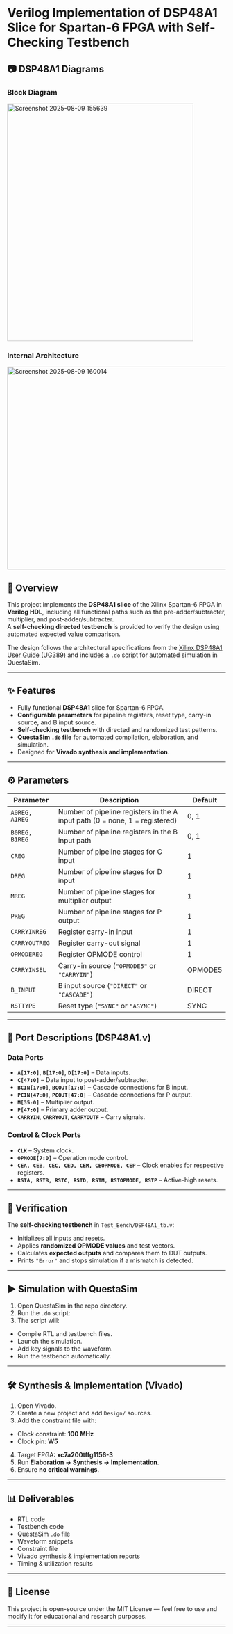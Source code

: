 # Verilog Implementation of DSP48A1 Slice for Spartan-6 FPGA with Self-Checking Testbench
## 📷 DSP48A1 Diagrams

### Block Diagram
<img width="429" height="546" alt="Screenshot 2025-08-09 155639" src="https://github.com/user-attachments/assets/d7cd1531-e21e-4953-ba5e-40468934e914" />


### Internal Architecture
<img width="900" height="466" alt="Screenshot 2025-08-09 160014" src="https://github.com/user-attachments/assets/d8a1ac44-738d-4da1-b12f-0f27fa7546f5" />

## 📌 Overview
This project implements the **DSP48A1 slice** of the Xilinx Spartan-6 FPGA in **Verilog HDL**, including all functional paths such as the pre-adder/subtracter, multiplier, and post-adder/subtracter.  
A **self-checking directed testbench** is provided to verify the design using automated expected value comparison.

The design follows the architectural specifications from the [Xilinx DSP48A1 User Guide (UG389)](https://www.xilinx.com/support/documentation/user_guides/ug389.pdf) and includes a `.do` script for automated simulation in QuestaSim.

---

## ✨ Features
- Fully functional **DSP48A1** slice for Spartan-6 FPGA.
- **Configurable parameters** for pipeline registers, reset type, carry-in source, and B input source.
- **Self-checking testbench** with directed and randomized test patterns.
- **QuestaSim `.do` file** for automated compilation, elaboration, and simulation.
- Designed for **Vivado synthesis and implementation**.

---

## ⚙️ Parameters
| Parameter      | Description                                                                 | Default |
|----------------|-----------------------------------------------------------------------------|---------|
| `A0REG, A1REG` | Number of pipeline registers in the A input path (0 = none, 1 = registered) | 0, 1    |
| `B0REG, B1REG` | Number of pipeline registers in the B input path                           | 0, 1    |
| `CREG`         | Number of pipeline stages for C input                                      | 1       |
| `DREG`         | Number of pipeline stages for D input                                      | 1       |
| `MREG`         | Number of pipeline stages for multiplier output                            | 1       |
| `PREG`         | Number of pipeline stages for P output                                     | 1       |
| `CARRYINREG`   | Register carry-in input                                                     | 1       |
| `CARRYOUTREG`  | Register carry-out signal                                                   | 1       |
| `OPMODEREG`    | Register OPMODE control                                                     | 1       |
| `CARRYINSEL`   | Carry-in source (`"OPMODE5"` or `"CARRYIN"`)                               | OPMODE5 |
| `B_INPUT`      | B input source (`"DIRECT"` or `"CASCADE"`)                                 | DIRECT  |
| `RSTTYPE`      | Reset type (`"SYNC"` or `"ASYNC"`)                                         | SYNC    |

---

## 🔌 Port Descriptions (DSP48A1.v)
### Data Ports
- **`A[17:0]`**, **`B[17:0]`**, **`D[17:0]`** – Data inputs.
- **`C[47:0]`** – Data input to post-adder/subtracter.
- **`BCIN[17:0]`**, **`BCOUT[17:0]`** – Cascade connections for B input.
- **`PCIN[47:0]`**, **`PCOUT[47:0]`** – Cascade connections for P output.
- **`M[35:0]`** – Multiplier output.
- **`P[47:0]`** – Primary adder output.
- **`CARRYIN`**, **`CARRYOUT`**, **`CARRYOUTF`** – Carry signals.

### Control & Clock Ports
- **`CLK`** – System clock.
- **`OPMODE[7:0]`** – Operation mode control.
- **`CEA, CEB, CEC, CED, CEM, CEOPMODE, CEP`** – Clock enables for respective registers.
- **`RSTA, RSTB, RSTC, RSTD, RSTM, RSTOPMODE, RSTP`** – Active-high resets.

---

## 🧪 Verification
The **self-checking testbench** in `Test_Bench/DSP48A1_tb.v`:
- Initializes all inputs and resets.
- Applies **randomized OPMODE values** and test vectors.
- Calculates **expected outputs** and compares them to DUT outputs.
- Prints `"Error"` and stops simulation if a mismatch is detected.

---

## ▶️ Simulation with QuestaSim
1. Open QuestaSim in the repo directory.
2. Run the `.do` script:
3. The script will:
- Compile RTL and testbench files.
- Launch the simulation.
- Add key signals to the waveform.
- Run the testbench automatically.

---

## 🛠️ Synthesis & Implementation (Vivado)
1. Open Vivado.
2. Create a new project and add `Design/` sources.
3. Add the constraint file with:
- Clock constraint: **100 MHz**
- Clock pin: **W5**
4. Target FPGA: **xc7a200tffg1156-3**
5. Run **Elaboration → Synthesis → Implementation**.
6. Ensure **no critical warnings**.

---

## 📊 Deliverables
- RTL code
- Testbench code
- QuestaSim `.do` file
- Waveform snippets
- Constraint file
- Vivado synthesis & implementation reports
- Timing & utilization results

---

## 📜 License
This project is open-source under the MIT License — feel free to use and modify it for educational and research purposes.

---
